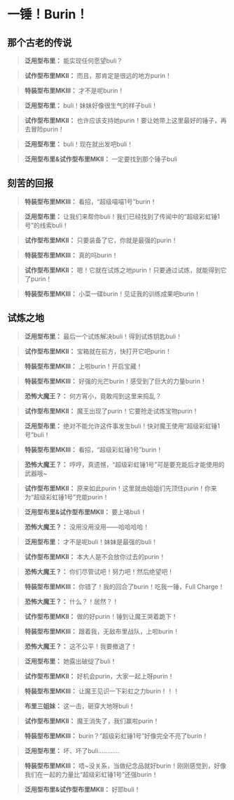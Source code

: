 # 一锤！Burin！

## 那个古老的传说

> **泛用型布里：**
> 能实现任何愿望buli？

> **试作型布里MKII：**
> 而且，那肯定是很远的地方purin！

> **特装型布里MKIII：**
> 才不是呢burin！

> **泛用型布里：**
> buli！妹妹好像很生气的样子buli！

> **试作型布里MKII：**
> 也许应该支持她purin！要让她带上这里最好的锤子，再去冒险purin！

> **泛用型布里：**
> buli！现在就出发吧buli！

> **泛用型布里&试作型布里MKII：**
> 一定要找到那个锤子buli

## 刻苦的回报

> **特装型布里MKIII：**
> 看招，“超级喵喵1号”burin！

> **泛用型布里：**
> 让我们来帮你buli！我们已经找到了传闻中的“超级彩虹锤1号”的线索buli！

> **试作型布里MKII：**
> 只要装备了它，你就是最强的purin！

> **特装型布里MKIII：**
> 真的吗burin！

> **试作型布里MKII：**
> 嗯！它就在试炼之地purin！只要通过试炼，就能得到它了purin！

> **特装型布里MKIII：**
> 小菜一碟burin！见证我的训练成果吧burin！

## 试炼之地

> **泛用型布里：**
> 最后一个试炼解决buli！得到试炼钥匙buli！

> **试作型布里MKII：**
> 宝箱就在前方，快打开它吧purin！

> **特装型布里MKIII：**
> 上啦burin！开启宝藏！

> **特装型布里MKIII：**
> 好强的光芒burin！感受到了巨大的力量burin！

> **恐怖大魔王？：**
> 何方宵小，竟敢闯到这里来捣乱？

> **试作型布里MKII：**
> 魔王出现了purin！它要抢走试炼宝物purin！

> **泛用型布里：**
> 绝对不能允许这件事发生buli！快对魔王使用“超级彩虹锤1号”buli！

> **特装型布里MKIII：**
> 看招，“超级彩虹锤1号”burin！

> **恐怖大魔王？：**
> 哼哼，真遗憾，“超级彩虹锤1号”可是要充能后才能使用的武器哦~

> **试作型布里MKII：**
> 原来如此purin！这里就由姐姐们先顶住purin！你来为“超级彩虹锤1号”充能purin！

> **泛用型布里&试作型布里MKII：**
> 要上咯buli！

> **恐怖大魔王？：**
> 没用没用没用——哈哈哈哈！

> **泛用型布里：**
> 才不是呢buli！妹妹是最强的buli！

> **试作型布里MKII：**
> 本大人是不会放你过去的purin！

> **恐怖大魔王？：**
> 你们尽管试吧！努力吧！然后绝望吧！

> **特装型布里MKIII：**
> 你错了！我的回合了burin！吃我一锤，Full Charge！

> **恐怖大魔王？：**
> 什么？！居然？！

> **试作型布里MKII：**
> 做的好purin！锤到让魔王哭着跪下！

> **特装型布里MKIII：**
> 跟着我，无敌布里战队，上啦burin！

> **恐怖大魔王？：**
> 这不公平！我要撤退了！

> **泛用型布里：**
> 她露出破绽了buli！

> **试作型布里MKII：**
> 好机会purin，大家一起上呀purin！

> **特装型布里MKIII：**
> 让魔王见识一下彩虹之力burin！！！

> **布里三姐妹：**
> 这一击，砸穿大地呀buli！

> **试作型布里MKII：**
> 魔王消失了，我们赢啦purin！

> **特装型布里MKIII：**
> burin？“超级彩虹锤1号”好像完全不亮了burin！

> **泛用型布里：**
> 坏、坏了buli…………

> **特装型布里MKIII：**
> 唔~没关系，当做纪念品就好burin！刚刚感觉到，好像我们在一起的力量比“超级彩虹锤1号”还强burin！

> **泛用型布里&试作型布里MKII：**
> 好耶buli！

